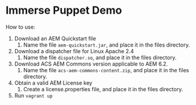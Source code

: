 # Immerse Puppet Demo

How to use:

1. Download an AEM Quickstart file
    1. Name the file `aem-quickstart.jar`, and place it in the files directory.
1. Download a dispatcher file for Linux Apache 2.4
    1. Name the file `dispatcher.so`, and place it in the files directory.
1. Download ACS AEM Commons version applicable to AEM 6.2.
    1. Name the file `acs-aem-commons-content.zip`, and place it in the files directory.
1. Obtain a valid AEM License key
    1. Create a license.properties file, and place it in the files directory.
1. Run `vagrant up`

